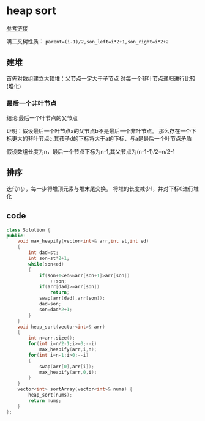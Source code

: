 # heap sort
[参考链接](https://www.geeksforgeeks.org/heap-sort/)

满二叉树性质：
`parent=(i-1)/2,son_left=i*2+1,son_right=i*2+2`

## 建堆
首先对数组建立大顶堆：父节点一定大于子节点
对每一个非叶节点递归进行比较(堆化)

### 最后一个非叶节点
结论:最后一个叶节点的父节点

证明：假设最后一个叶节点a的父节点b不是最后一个非叶节点。
那么存在一个下标更大的非叶节点c,其孩子d的下标将大于a的下标，与a是最后一个叶节点矛盾

假设数组长度为n，最后一个节点下标为n-1,其父节点为(n-1-1)/2=n/2-1

## 排序
迭代n步，每一步将堆顶元素与堆末尾交换。
将堆的长度减少1，并对下标0进行堆化

## code
~~~cpp
class Solution {
public:
    void max_heapify(vector<int>& arr,int st,int ed)
    {
        int dad=st;
        int son=st*2+1;
        while(son<ed)
        {
            if(son+1<ed&&arr[son+1]>arr[son])
                ++son;
            if(arr[dad]>=arr[son])
                return;
            swap(arr[dad],arr[son]);
            dad=son;
            son=dad*2+1;
        }
    }
    void heap_sort(vector<int>& arr)
    {
        int n=arr.size();
        for(int i=n/2-1;i>=0;--i)
            max_heapify(arr,i,n);
        for(int i=n-1;i>0;--i)
        {
            swap(arr[0],arr[i]);
            max_heapify(arr,0,i);
        }
    }
    vector<int> sortArray(vector<int>& nums) {
        heap_sort(nums);
        return nums;
    }
};
~~~